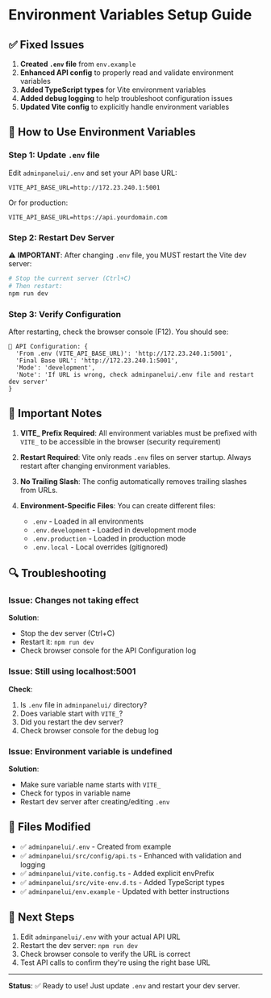# Environment Variables Setup Guide

## ✅ Fixed Issues

1. **Created `.env` file** from `env.example`
2. **Enhanced API config** to properly read and validate environment variables
3. **Added TypeScript types** for Vite environment variables
4. **Added debug logging** to help troubleshoot configuration issues
5. **Updated Vite config** to explicitly handle environment variables

## 🚀 How to Use Environment Variables

### Step 1: Update `.env` file

Edit `adminpanelui/.env` and set your API base URL:

```env
VITE_API_BASE_URL=http://172.23.240.1:5001
```

Or for production:
```env
VITE_API_BASE_URL=https://api.yourdomain.com
```

### Step 2: Restart Dev Server

⚠️ **IMPORTANT**: After changing `.env` file, you MUST restart the Vite dev server:

```bash
# Stop the current server (Ctrl+C)
# Then restart:
npm run dev
```

### Step 3: Verify Configuration

After restarting, check the browser console (F12). You should see:

```
🔧 API Configuration: {
  'From .env (VITE_API_BASE_URL)': 'http://172.23.240.1:5001',
  'Final Base URL': 'http://172.23.240.1:5001',
  'Mode': 'development',
  'Note': 'If URL is wrong, check adminpanelui/.env file and restart dev server'
}
```

## 📝 Important Notes

1. **VITE_ Prefix Required**: All environment variables must be prefixed with `VITE_` to be accessible in the browser (security requirement)

2. **Restart Required**: Vite only reads `.env` files on server startup. Always restart after changing environment variables.

3. **No Trailing Slash**: The config automatically removes trailing slashes from URLs.

4. **Environment-Specific Files**: You can create different files:
   - `.env` - Loaded in all environments
   - `.env.development` - Loaded in development mode
   - `.env.production` - Loaded in production mode
   - `.env.local` - Local overrides (gitignored)

## 🔍 Troubleshooting

### Issue: Changes not taking effect

**Solution**: 
- Stop the dev server (Ctrl+C)
- Restart it: `npm run dev`
- Check browser console for the API Configuration log

### Issue: Still using localhost:5001

**Check**:
1. Is `.env` file in `adminpanelui/` directory?
2. Does variable start with `VITE_`?
3. Did you restart the dev server?
4. Check browser console for the debug log

### Issue: Environment variable is undefined

**Solution**:
- Make sure variable name starts with `VITE_`
- Check for typos in variable name
- Restart dev server after creating/editing `.env`

## 📁 Files Modified

- ✅ `adminpanelui/.env` - Created from example
- ✅ `adminpanelui/src/config/api.ts` - Enhanced with validation and logging
- ✅ `adminpanelui/vite.config.ts` - Added explicit envPrefix
- ✅ `adminpanelui/src/vite-env.d.ts` - Added TypeScript types
- ✅ `adminpanelui/env.example` - Updated with better instructions

## 🎯 Next Steps

1. Edit `adminpanelui/.env` with your actual API URL
2. Restart the dev server: `npm run dev`
3. Check browser console to verify the URL is correct
4. Test API calls to confirm they're using the right base URL

---

**Status**: ✅ Ready to use! Just update `.env` and restart your dev server.

